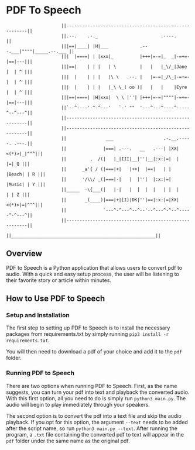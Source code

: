 # PDF To Speech

                         ||-------------------------------------------------------||
                         ||.--.    .-._                        .----.             ||
                         |||==|____| |H|___            .---.___|""""|_____.--.___ ||
                         |||  |====| | |xxx|_          |+++|=-=|_  _|-=+=-|==|---|||
                         |||==|    | | |   | \         |   |   |_\/_|Jane |  | ^ |||
                         |||  |    | | |   |\ \   .--. |   |=-=|_/\_|-=+=-|  | ^ |||
                         |||  |    | | |   |_\ \_( oo )|   |   |    |Eyre |  | ^ |||
                         |||==|====| |H|xxx|  \ \ |''| |+++|=-=|""""|-=+=-|==|---|||
                         ||`--^----'-^-^---'   `-' ""  '---^---^----^-----^--^---^||
                         ||-------------------------------------------------------||
                         ||-------------------------------------------------------||
                         ||               ___                   .-.__.-----. .---.||
                         ||              |===| .---.   __   .---| |XX|<(*)>|_|^^^|||
                         ||         ,  /(|   |_|III|__|''|__|:x:|=|  |     |=| Q |||
                         ||      _a'{ / (|===|+|   |++|  |==|   | |  |Beach| | R |||
                         ||      '/\\/ _(|===|-|   |  |''|  |:x:|=|  |Music| | Y |||
                         ||_____  -\{___(|   |-|   |  |  |  |   | |  |     | | Z |||
                         ||       _(____)|===|+|[I]|DK|''|==|:x:|=|XX|<(*)>|=|^^^|||
                         ||              `---^-^---^--^--'--^---^-^--^-----^-^---^||
                         ||-------------------------------------------------------||
                         ||_______________________________________________________||

## Overview

PDF to Speech is a Python application that allows users to convert pdf to audio. With a quick and easy setup process, the user will be listening to their favorite story or article within minutes.

## How to Use PDF to Speech

### Setup and Installation

The first step to setting up PDF to Speech is to install the necessary packages from requirements.txt by simply running `pip3 install -r requirements.txt`.

You will then need to download a pdf of your choice and add it to the `pdf` folder.

### Running PDF to Speech

There are two options when running PDF to Speech. First, as the name suggests, you can turn your pdf into text and playback the converted audio. With this first option, all you need to do is simply run `python3 main.py`. The audio will begin to play immediately through your speakers.

The second option is to convert the pdf into a text file and skip the audio playback. If you opt for this option, the argument `--text` needs to be added after the script name, so run `python3 main.py --text`. After running the program, a `.txt` file containing the converted pdf to text will appear in the `pdf` folder under the same name as the original pdf.
